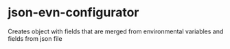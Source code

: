 # json-evn-configurator
Creates object with fields that are merged from environmental variables and fields from json file
